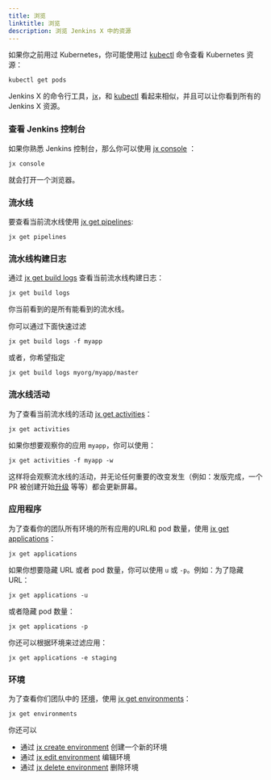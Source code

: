 ```yaml
---
title: 浏览
linktitle: 浏览
description: 浏览 Jenkins X 中的资源
---
```


                
如果你之前用过 Kubernetes，你可能使用过 [kubectl](https://kubernetes.io/docs/reference/kubectl/overview/) 命令查看 Kubernetes 资源：

```shell
kubectl get pods
```

Jenkins X 的命令行工具，[jx](/commands/jx)，和 [kubectl](https://kubernetes.io/docs/reference/kubectl/overview/) 看起来相似，并且可以让你看到所有的 Jenkins X 资源。

### 查看 Jenkins 控制台
 
如果你熟悉 Jenkins 控制台，那么你可以使用 [jx console](/commands/jx_console) ：

```shell
jx console
```

就会打开一个浏览器。

### 流水线

要查看当前流水线使用 [jx get pipelines](/commands/jx_get_pipelines):

```shell
jx get pipelines
```

### 流水线构建日志

通过 [jx get build logs](/commands/jx_get_build_logs) 查看当前流水线构建日志：

```shell
jx get build logs
```

你当前看到的是所有能看到的流水线。

你可以通过下面快速过滤

```shell
jx get build logs -f myapp
```

或者，你希望指定

```shell
jx get build logs myorg/myapp/master
```

### 流水线活动

为了查看当前流水线的活动 [jx get activities](/commands/jx_get_activities)：

```shell
jx get activities
```

如果你想要观察你的应用 `myapp`，你可以使用：

```shell
jx get activities -f myapp -w
```

这样将会观察流水线的活动，并无论任何重要的改变发生（例如：发版完成，一个 PR 被创建开始[升级](/zh/developing/promote) 等等）都会更新屏幕。

### 应用程序

为了查看你的团队所有环境的所有应用的URL和 pod 数量，使用 [jx get applications](/commands/applications)：


```shell
jx get applications
```

如果你想要隐藏 URL 或者 pod 数量，你可以使用 `u` 或 `-p`。例如：为了隐藏 URL：

```shell
jx get applications -u
```

或者隐藏 pod 数量：

```shell
jx get applications -p
```

你还可以根据环境来过滤应用：

```shell
jx get applications -e staging
```



### 环境

为了查看你们团队中的 [环境](/zh/about/features/#environments)，使用 [jx get environments](/commands/jx_get_environments)：

```shell
jx get environments
```

你还可以

* 通过 [jx create environment](/commands/jx_create_environment) 创建一个新的环境
* 通过 [jx edit environment](/commands/jx_edit_environment) 编辑环境
* 通过 [jx delete environment](/commands/jx_delete_environment) 删除环境
